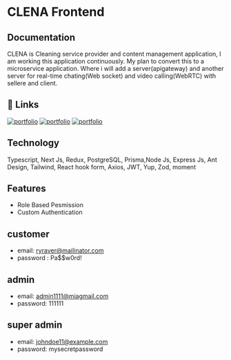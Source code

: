 # CLENA Frontend





## Documentation

CLENA is Cleaning service provider and content management application, I am working this application continuously. My plan to convert this to a microservice application. Where i will add a server(apigateway) and another server for real-time chating(Web socket) and video calling(WebRTC) with sellere and client.


## 🔗 Links
[![portfolio](https://img.shields.io/badge/Github-client-000?style=for-the-badge&logo=ko-fi&logoColor=white)](https://github.com/BayajidAlam/clena-frontend)
[![portfolio](https://img.shields.io/badge/Github-server-000?style=for-the-badge&logo=ko-fi&logoColor=white)](https://github.com/BayajidAlam/cleana-backend)
[![portfolio](https://img.shields.io/badge/Livesite-000?style=for-the-badge&logo=ko-fi&logoColor=white)](https://clena-frontend.vercel.app/)



## Technology

Typescript, Next Js, Redux, PostgreSQL, Prisma,Node Js, Express Js, Ant Design, Tailwind, React hook form, Axios, JWT, Yup, Zod, moment


## Features
- Role Based Pesmission
- Custom Authentication


## customer 
- email: ryraver@mailinator.com
- password : Pa$$w0rd!

## admin 

- email: admin1111@miagmail.com 
- password: 111111

## super admin 
- email: johndoe11@example.com
- password: mysecretpassword

